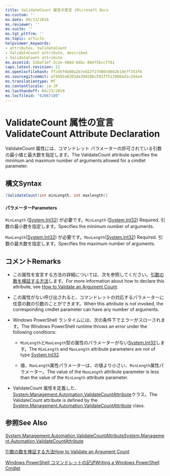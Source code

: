 ```yaml
---
title: ValidateCount 属性の宣言 |Microsoft Docs
ms.custom: ''
ms.date: 09/13/2016
ms.reviewer: ''
ms.suite: ''
ms.tgt_pltfrm: ''
ms.topic: article
helpviewer_keywords:
- attributes, ValidateCount
- ValidateCount attribute, described
- ValidateCount attribute
ms.assetid: 516af1ef-2c2e-408d-84bc-865f5bccf761
caps.latest.revision: 11
ms.openlocfilehash: ffc45f6b80a2b7ed22f27d083d042b1de7f353f6
ms.sourcegitcommit: e7445ba8203da304286c591ff513900ad1c244a4
ms.translationtype: MT
ms.contentlocale: ja-JP
ms.lasthandoff: 04/23/2019
ms.locfileid: "62067180"
---
```

# <a name="validatecount-attribute-declaration"></a><span data-ttu-id="7e426-102">ValidateCount 属性の宣言</span><span class="sxs-lookup"><span data-stu-id="7e426-102">ValidateCount Attribute Declaration</span></span>

<span data-ttu-id="7e426-103">ValidateCount 属性には、コマンドレット パラメーターの許可されている引数の最小値と最大数を指定します。</span><span class="sxs-lookup"><span data-stu-id="7e426-103">The ValidateCount attribute specifies the minimum and maximum number of arguments allowed for a cmdlet parameter.</span></span>

## <a name="syntax"></a><span data-ttu-id="7e426-104">構文</span><span class="sxs-lookup"><span data-stu-id="7e426-104">Syntax</span></span>

```csharp
[ValidateCount(int minLength, int maxlength)]
```

#### <a name="parameters"></a><span data-ttu-id="7e426-105">パラメーター</span><span class="sxs-lookup"><span data-stu-id="7e426-105">Parameters</span></span>

<span data-ttu-id="7e426-106">`MinLength` ([System.Int32][]) が必要です。</span><span class="sxs-lookup"><span data-stu-id="7e426-106">`MinLength` ([System.Int32][]) Required.</span></span> <span data-ttu-id="7e426-107">引数の最小数を指定します。</span><span class="sxs-lookup"><span data-stu-id="7e426-107">Specifies the minimum number of arguments.</span></span>

<span data-ttu-id="7e426-108">`MaxLength`([System.Int32][]) が必要です。</span><span class="sxs-lookup"><span data-stu-id="7e426-108">`MaxLength`([System.Int32][]) Required.</span></span> <span data-ttu-id="7e426-109">引数の最大数を指定します。</span><span class="sxs-lookup"><span data-stu-id="7e426-109">Specifies the maximum number of arguments.</span></span>

## <a name="remarks"></a><span data-ttu-id="7e426-110">コメント</span><span class="sxs-lookup"><span data-stu-id="7e426-110">Remarks</span></span>

- <span data-ttu-id="7e426-111">この属性を宣言する方法の詳細については、次を参照してください。[引数の数を検証する方法][]します。</span><span class="sxs-lookup"><span data-stu-id="7e426-111">For more information about how to declare this attribute, see [How to Validate an Argument Count][].</span></span>

- <span data-ttu-id="7e426-112">この属性がない呼び出されると、コマンドレットの対応するパラメーターに任意の数の引数のことができます。</span><span class="sxs-lookup"><span data-stu-id="7e426-112">When this attribute is not invoked, the corresponding cmdlet parameter can have any number of arguments.</span></span>

- <span data-ttu-id="7e426-113">Windows PowerShell ランタイムには、次の条件下でエラーがスローされます。</span><span class="sxs-lookup"><span data-stu-id="7e426-113">The Windows PowerShell runtime throws an error under the following conditions:</span></span>

    - <span data-ttu-id="7e426-114">`MinLength`と`MaxLength`型の属性のパラメーターがない[System.Int32][]します。</span><span class="sxs-lookup"><span data-stu-id="7e426-114">The `MinLength` and `MaxLength` attribute parameters are not of type [System.Int32][].</span></span>

    - <span data-ttu-id="7e426-115">値、`MaxLength`属性パラメーターは、の値より小さい、`MinLength`属性パラメーター。</span><span class="sxs-lookup"><span data-stu-id="7e426-115">The value of the `MaxLength` attribute parameter is less than the value of the `MinLength` attribute parameter.</span></span>

- <span data-ttu-id="7e426-116">ValidateCount 属性を定義した、 [System.Management.Automation.ValidateCountAttribute][]クラス。</span><span class="sxs-lookup"><span data-stu-id="7e426-116">The ValidateCount attribute is defined by the [System.Management.Automation.ValidateCountAttribute][] class.</span></span>

## <a name="see-also"></a><span data-ttu-id="7e426-117">参照</span><span class="sxs-lookup"><span data-stu-id="7e426-117">See Also</span></span>

<span data-ttu-id="7e426-118">[System.Management.Automation.ValidateCountAttribute][]</span><span class="sxs-lookup"><span data-stu-id="7e426-118">[System.Management.Automation.ValidateCountAttribute][]</span></span>

<span data-ttu-id="7e426-119">[引数の数を検証する方法][]</span><span class="sxs-lookup"><span data-stu-id="7e426-119">[How to Validate an Argument Count][]</span></span>

<span data-ttu-id="7e426-120">[Windows PowerShell コマンドレットの記述][]</span><span class="sxs-lookup"><span data-stu-id="7e426-120">[Writing a Windows PowerShell Cmdlet][]</span></span>

[引数の数を検証する方法]: how-to-validate-an-argument-count.md
[How to Validate an Argument Count]: how-to-validate-an-argument-count.md
[Windows PowerShell コマンドレットの記述]: writing-a-windows-powershell-cmdlet.md
[Writing a Windows PowerShell Cmdlet]: writing-a-windows-powershell-cmdlet.md

[System.Int32]: /dotnet/api/System.Int32
[System.Management.Automation.ValidateCountAttribute]: /dotnet/api/System.Management.Automation.ValidateCountAttribute
